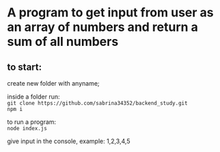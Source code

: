 # A program to get input from user as an array of numbers and return a sum of all numbers

## to start:

create new folder with anyname;

inside a folder run:<br />
`git clone https://github.com/sabrina34352/backend_study.git`<br />
`npm i`

to run a program:<br />
`node index.js`

give input in the console, example: 1,2,3,4,5
